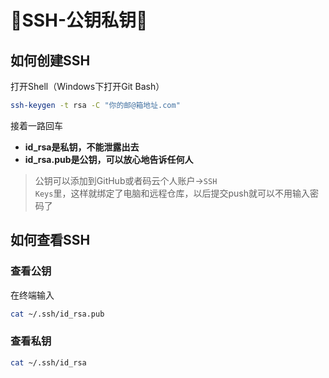 # 🥝SSH-公钥私钥🥝

## 如何创建SSH
打开Shell（Windows下打开Git Bash）
```sh
ssh-keygen -t rsa -C "你的邮@箱地址.com"
```
接着一路回车  

- **id_rsa是私钥，不能泄露出去**
- **id_rsa.pub是公钥，可以放心地告诉任何人**

>公钥可以添加到GitHub或者码云个人账户-><code>SSH Keys</code>里，这样就绑定了电脑和远程仓库，以后提交push就可以不用输入密码了

## 如何查看SSH

### 查看公钥
在终端输入
```sh
cat ~/.ssh/id_rsa.pub
```
### 查看私钥
```sh
cat ~/.ssh/id_rsa
```